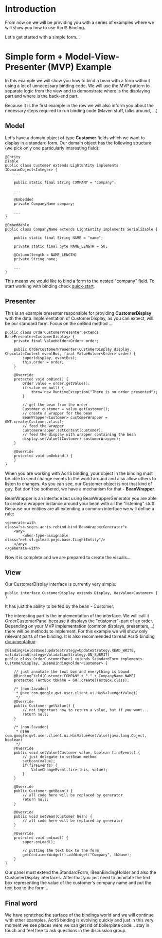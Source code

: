 # Introduction #

From now on we will be providing you with a series of examples where we will show you how to use AcrIS Binding.

Let's get started with a simple form...

# Simple form + Model-View-Presenter (MVP) Example #

In this example we will show you how to bind a bean with a form without using a lot of unnecessary binding code. We will use the MVP pattern to separate logic from the view and to demonstrate where is the displaying part and where is the back-end part.

Because it is the first example in the row we will also inform you about the necessary steps required to run binding code (Maven stuff, talks around, ...)

## Model ##

Let's have a domain object of type **Customer** fields which we want to display in a standard form. Our domain object has the following structure (we pick only one particularly interesting field):

```
@Entity
@Table
public class Customer extends LightEntity implements IDomainObject<Integer> {
	...

	public static final String COMPANY = "company";

	...
	
	@Embedded
	private CompanyName company;

	...
}
```

```
@Embeddable
public class CompanyName extends LightEntity implements Serializable {
	
	public static final String NAME = "name";
	
	private static final byte NAME_LENGTH = 50;
	
	@Column(length = NAME_LENGTH)
	private String name;

	...
}
```

This means we would like to bind a form to the nested "company" field. To start working with binding check [quick-start](BeansBindingQuickStart.md).

## Presenter ##

This is an example presenter responsible for providing **CustomerDisplay** with the data. Implementation of CustomerDisplay, as you can expect, will be our standard form. Focus on the onBind method ...

```
public class OrderCustomerPresenter extends BasePresenter<CustomerDisplay> {
	private final ValueHolder<Order> order;
	
	public OrderCustomerPresenter(CustomerDisplay display, ChocolateContext eventBus, final ValueHolder<Order> order) {
		super(display, eventBus);
		this.order = order;
	}

	@Override
	protected void onBind() {
		Order value = order.getValue();
		if(value == null) {
			throw new RuntimeException("There is no order presented");
		}

		// get the bean from the order
		Customer customer = value.getCustomer();
		// create a wrapper for the bean
		BeanWrapper<Customer> customerWrapper = GWT.create(Customer.class);
		// feed the wrapper
		customerWrapper.setContent(customer);
		// feed the display with wrapper containing the bean
		display.setValue((Customer) customerWrapper);
	}
	
	@Override
	protected void onUnbind() {
	}
}
```

When you are working with AcrIS binding, your object in the binding must be able to send change events to the world around and also allow others to listen to changes. As you can see, our Customer object is not that kind of guy. But don't be bothered, we have a mechanism for that - **BeanWrapper**.

BeanWrapper is an interface but using BeanWrapperGenerator you are able to create a wrapper instance around your bean with all the "listening" stuff. Because our entities are all extending a common interface we will define a rule:

```
<generate-with class="sk.seges.acris.rebind.bind.BeanWrapperGenerator">
	<any>
		<when-type-assignable class="net.sf.gilead.pojo.base.ILightEntity"/>
	</any>
</generate-with>
```

Now it is complete and we are prepared to create the visuals...

## View ##

Our CustomerDisplay interface is currently very simple:

```
public interface CustomerDisplay extends Display, HasValue<Customer> {
}
```

It has just the ability to be fed by the bean - Customer.

The interesting part is the implementation of the interface. We will call it OrderCustomerPanel because it displays the "customer"-part of an order. Depending on your MVP implementation (common displays, presenters,...) there will be methods to implement. For this example we will show only relevant parts of the binding. It is also recommended to read AcrIS binding [documentation](BeansBinding.md):

```
@BindingFieldsBase(updateStrategy=UpdateStrategy.READ_WRITE, validationStrategy=ValidationStrategy.ON_SUBMIT)
public class OrderCustomerPanel extends StandardForm implements CustomerDisplay, IBeanBindingHolder<Customer> {

	// just annotate the text box and everything is bound
	@BindingField(Customer.COMPANY + "." + CompanyName.NAME)
	protected TextBox tbName = GWT.create(TextBox.class);
	
	/* (non-Javadoc)
	 * @see com.google.gwt.user.client.ui.HasValue#getValue()
	 */
	@Override
	public Customer getValue() {
		// not important now to return a value, but if you want...
		return null;
	}

	/* (non-Javadoc)
	 * @see com.google.gwt.user.client.ui.HasValue#setValue(java.lang.Object, boolean)
	 */
	@Override
	public void setValue(Customer value, boolean fireEvents) {
		// just delegate to setBean method
		setBean(value);
		if(fireEvents) {
			ValueChangeEvent.fire(this, value);
		}
	}

	@Override
	public Customer getBean() {
		// all code here will be replaced by generator
		return null;
	}

	@Override
	public void setBean(Customer bean) {
		// all code here will be replaced by generator
	}
	
	@Override
	protected void onLoad() {
		super.onLoad();
		
		// putting the text box to the form
		getContainerWidget().addWidget("Company", tbName);
	}
}
```

Our panel must extend the StandardForm, IBeanBindingHolder and also the CustomerDisplay interfaces. After that you just need to annotate the text box representing the value of the customer's company name and put the text box to the form...

## Final word ##

We have scratched the surface of the bindings world and we will continue with other examples. AcrIS binding is evolving quickly and just in this very moment we see places were we can get rid of boilerplate code... stay in touch and feel free to ask questions in the discussion group.